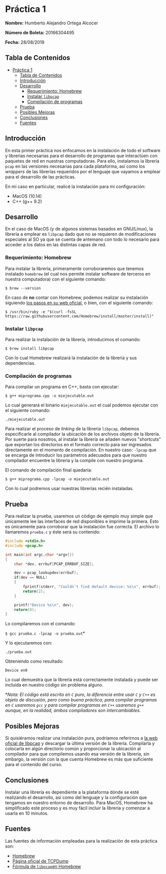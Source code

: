 # Práctica 1

**Nombre:** Humberto Alejandro Ortega Alcocer

**Número de Boleta:** 20166304495

**Fecha:** 28/08/2019

## Tabla de Contenidos

- [Práctica 1](#pr%c3%a1ctica-1)
  - [Tabla de Contenidos](#tabla-de-contenidos)
  - [Introducción](#introducci%c3%b3n)
  - [Desarrollo](#desarrollo)
    - [Requerimiento: Homebrew](#requerimiento-homebrew)
    - [Instalar `libpcap`](#instalar-libpcap)
    - [Compilación de programas](#compilaci%c3%b3n-de-programas)
  - [Prueba](#prueba)
  - [Posibles Mejoras](#posibles-mejoras)
  - [Conclusiones](#conclusiones)
  - [Fuentes](#fuentes)

## Introducción

En esta primer práctica nos enfocamos en la instalación de todo el software y librerías necesarias para el desarrollo de programas que interactúen con paquetes de red en nuestras computadoras. Para ello, instalamos la librería `pcap` en las versiones necesarias para cada plataforma, así como los *wrappers* de las librerías requeridos por el lenguaje que vayamos a emplear para el desarrollo de las prácticas.

En mi caso en particular, realicé la instalación para mi configuración:

- MacOS (10.14)
- C++ (g++ 9.2)

## Desarrollo

En el caso de MacOS (y de algunos sistemas basados en GNU/Linux), la librería a emplear es `libpcap` dado que no se requieren de modificaciones especiales al SO ya que se cuenta de antemano con todo lo necesario para acceder a los datos en las distintas capas de red.

### Requerimiento: Homebrew

Para instalar la librería, primeramente corroboraremos que tenemos instalado `homebrew` (el cual nos permite instalar software de terceros en nuestra computadora) con el siguiente comando:

`$ brew --version`

En caso de **no** contar con Homebrew, podemos realizar su instalación siguiendo [los pasos en su web oficial](https://brew.sh/index_es), o bien, con el siguiente comando:

`$ /usr/bin/ruby -e "$(curl -fsSL https://raw.githubusercontent.com/Homebrew/install/master/install)"`

### Instalar `libpcap`

Para realizar la instalación de la librería, introducimos el comando:

`$ brew install libpcap`

Con lo cual Homebrew realizará la instalación de la librería y sus dependencias.

### Compilación de programas

Para compilar un programa en C++, basta con ejecutar:

`$ g++ miprograma.cpp -o miejecutable.out`

Lo cual generará el binario `miejecutable.out` el cual podemos ejecutar con el siguiente comando:

`./miejecutable.out`

Para realizar el proceso de *linking* de la librería `libpcap`, debemos especificarle al compilador la ubicación de los archivos objeto de la librería. Por suerte para nosotros, al instalar la librería se añaden nuevos "shortcuts" que exportan los directorios en el formato correcto para ser ingresados directamente en el momento de compilación. En nuestro caso: `-lpcap` que se encarga de introducir los parámetros adecuados para que nuestro compilador encuentre la librería y la compile con nuestro programa.

El comando de compilación final quedaría:

`$ g++ miprograma.cpp -lpcap -o miejecutable.out`

Con lo cual podremos usar nuestras librerías recién instaladas.

## Prueba

Para realizar la prueba, usaremos un código de ejemplo muy simple que únicamente lee las interfaces de red disponibles e imprime la primera. Esto es únicamente para corroborar que la instalación fue correcta. El archivo lo llamaremos `prueba.c` y éste será su contenido:

```c
#include <stdio.h>
#include <pcap.h>

int main(int argc,char *argv[])
{
    char *dev, errbuf[PCAP_ERRBUF_SIZE];

    dev = pcap_lookupdev(errbuf);
    if(dev == NULL)
    {
        fprintf(stderr, "Couldn't find default device: %s\n", errbuf);
        return(2);
    }

    printf("Device %s\n", dev);
    return(0);
}
```

Lo compilaremos con el comando:

`$ gcc prueba.c -lpcap -o prueba.out`*

Y lo ejecutaremos con:

`./prueba.out`

Obteniendo como resultado:

`Device en0`

Lo cual demuestra que la librería está correctamente instalada y puede ser incluída en nuestro código sin problema alguno.

**Nota: El código está escrito en `C` puro, la diferencia entre usar `C` y `C++` es objeto de discusión, pero como buena práctica, para compilar programas en `C` usaremos `gcc` y para compilar programas en `C++` usaremos `g++` aunque, en la realidad, ambos compiladores son intercambiables.*

## Posibles Mejoras

Si quisiéramos realizar una instalación pura, podríamos referirnos a [la web oficial de libpcap](https://www.tcpdump.org/#latest-releases) y descargar la última versión de la librería. Compilarla y colocarla en algún directorio común y proporcionar la ubicación al compilador para que compilemos usando esa versión de la librería, sin embargo, la versión con la que cuenta Homebrew es más que suficiente para el contenido del curso.

## Conclusiones

Instalar una librería es dependiente a la plataforma dónde se esté realizando el desarrollo, así como del lenguaje y la configuración que tengamos en nuestro entorno de desarrollo. Para MacOS, Homebrew ha simplificado este proceso y es muy fácil incluir la librería y comenzar a usarla en 10 minutos.

## Fuentes

Las fuentes de información empleadas para la realización de esta práctica son:

- [Homebrew](brew.sh)
- [Página oficial de TCPDump](https://www.tcpdump.org)
- [Fórmula de `libpcap`en Homebrew](https://formulae.brew.sh/formula/libpcap)
